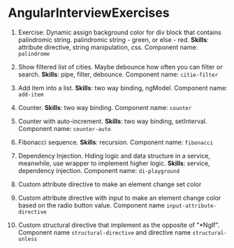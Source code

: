 # AngularInterviewExercises

1. Exercise: Dynamic assign background color for div block that contains palindromic string. palindromic string - green, or else - red. **Skills**: attribute directive, string manipulation, css. Component name: `palindrome`


2. Show filtered list of cities. Maybe debounce how often you can filter or search. **Skills**: pipe, filter, debounce. Component name: `citie-filter`

3. Add item into a list. **Skills**: two way binding, ngModel. Component name: `add-item`

4. Counter. **Skills**: two way binding. Component name: `counter`

5. Counter with auto-increment. **Skills**: two way binding, setInterval. Component name: `counter-auto`

6. Fibonacci sequence. **Skills**: recursion. Component name: `fibonacci`

7. Dependency Injection. Hiding logic and data structure in a service, meanwhile, use wrapper to implement higher logic. **Skills**: service, dependency injection. Component name: `di-playground`

8. Custom attribute directive to make an element change set color

9. Custom attribute directive with input to make an element change color based on the radio button value. Component name `input-attribute-directive`

10. Custom structural directive that implement as the opposite of "*NgIf". Component name `structural-directive` and directive name `structural-unless`
